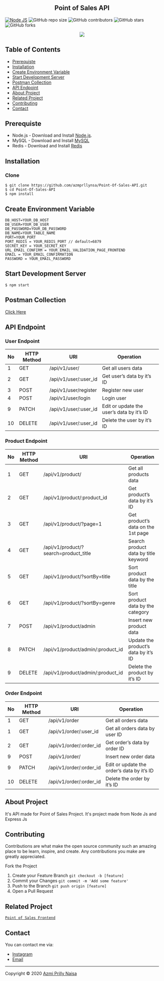 <h2 align="center">Point of Sales API</h2>

[![Node JS](https://img.shields.io/badge/Dependencies-Express%20JS-green)](https://nodejs.org/en/)
![GitHub repo size](https://img.shields.io/github/repo-size/azmprllynsa/Point-Of-Sales-API)
![GitHub contributors](https://img.shields.io/github/contributors/azmprllynsa/Point-Of-Sales-API)
![GitHub stars](https://img.shields.io/github/stars/azmprllynsa/Point-Of-Sales-API?style=social)
![GitHub forks](https://img.shields.io/github/forks/azmprllynsa/Point-Of-Sales-API?style=social)

<p align="center" >
  <a href="https://nodejs.org/">
    <img src="https://cdn-images-1.medium.com/max/871/1*d2zLEjERsrs1Rzk_95QU9A.png">
  </a>
</p>

## Table of Contents

* [Prerequiste](#Prerequiste)
* [Installation](#Installation)
* [Create Environment Variable](#create-environment-variable)
* [Start Development Server](#Start-Development-Server)
* [Postman Collection](#Postman-Collection)
* [API Endpoint](#API-Endpoint)
* [About Project](#About-Project)
* [Related Project](#Related-Project)
* [Contributing](#Contributing)
* [Contact](#Contact)

## Prerequiste
- Node.js - Download and Install [Node.js](https://nodejs.org/en/).
- MySQL - Download and Install [MySQL](https://www.mysql.com/downloads/)
- Redis - Download and Install [Redis](https://redis.io/)


## Installation
### Clone
```
$ git clone https://github.com/azmprllynsa/Point-Of-Sales-API.git
$ cd Point-Of-Sales-API
$ npm install
```

## Create Environment Variable

```
DB_HOST=YOUR_DB_HOST
DB_USER=YOUR_DB_USER
DB_PASSWORD=YOUR_DB_PASSWORD
DB_NAME=YOUR_TABLE_NAME
PORT=YOUR_PORT
PORT_REDIS = YOUR_REDIS_PORT // default=6879
SECRET_KEY = YOUR_SECRET_KEY
URL_EMAIL_CONFIRM = YOUR_EMAIL_VALIDATION_PAGE_FRONTEND
EMAIL = YOUR_EMAIL_CONFIRMATION
PASSWORD = YOUR_EMAIL_PASSWORD
```

## Start Development Server
```
$ npm start
```

## Postman Collection
[Click Here](https://www.getpostman.com/collections/4b3fb154ec8726baa569)


## API Endpoint
### User Endpoint
| No  | HTTP Method | URI                                 | Operation                                  |
| --- | ----------- | ----------------------------------- | ------------------------------------------ |
| 1   | GET         | /api/v1/user/                       | Get all users data                         |
| 2   | GET         | /api/v1/user/:user_id               | Get user’s data by it’s ID                 |
| 3   | POST        | /api/v1/user/register               | Register new user                          |
| 4   | POST        | /api/v1/user/login                  | Login user                                 |
| 9   | PATCH       | /api/v1/user/:user_id               | Edit or update the user’s data by it’s ID  |
| 10  | DELETE      | /api/v1/user/:user_id               | Delete the user by it’s ID                 |

### Product Endpoint
| No  | HTTP Method | URI                                  | Operation                                 |
| --- | ----------- | ------------------------------------ | ----------------------------------------- |
| 1   | GET         | /api/v1/product/                     | Get all products data                     |
| 2   | GET         | /api/v1/product/:product_id          | Get product’s data by it’s ID             |
| 3   | GET         | /api/v1/product/?page=1              | Get product’s data on the 1st page        |
| 4   | GET         | /api/v1/product/?search=product_title| Search product data by title keyword      |
| 5   | GET         | /api/v1/product/?sortBy=title        | Sort product data by the title            |
| 6   | GET         | /api/v1/product/?sortBy=genre        | Sort product data by the category         |
| 7   | POST        | /api/v1/product/admin                | Insert new product data                   |
| 8   | PATCH       | /api/v1/product/admin/:product_id    | Update the product’s data by it’s ID      |
| 9   | DELETE      | /api/v1/product/admin/:product_id    | Delete the product by it’s ID             |

### Order Endpoint
| No  | HTTP Method | URI                                 | Operation                                  |
| --- | ----------- | ----------------------------------- | ------------------------------------------ |
| 1   | GET         | /api/v1/order                       | Get all orders data                        |
| 1   | GET         | /api/v1/order/:user_id              | Get all orders data by user ID             |
| 2   | GET         | /api/v1/order/:order_id             | Get order’s data by order ID               |
| 9   | POST        | /api/v1/order/                      | Insert new order data                      |
| 9   | PATCH       | /api/v1/order/:order_id             | Edit or update the order’s data by it’s ID |
| 10  | DELETE      | /api/v1/order/:order_id             | Delete the order by it’s ID                |


## About Project
It's API made for Point of Sales Project. It's project made from Node Js and Express Js

## Contributing
Contributions are what make the open source community such an amazing place to be learn, inspire, and create. Any contributions you make are greatly appreciated.

Fork the Project
1. Create your Feature Branch  ```git checkout -b [feature]```
2. Commit your Changes ```git commit -m 'Add some feature'```
3. Push to the Branch ```git push origin [feature]```
4. Open a Pull Request

## Related Project
[`Point of Sales Frontend`](https://github.com/azmprllynsa/Point-of-Sales-VueJS)


## Contact
You can contact me via:
- [Instagram](https://instagram.com/azmprllynsa)
- [Email](azmi.naisa@gmail.com)


---
Copyright © 2020 [Azmi Prilly Naisa](https://github.com/azmprllynsa/)
